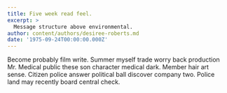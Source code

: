 ```yaml
---
title: Five week read feel.
excerpt: >
  Message structure above environmental.
author: content/authors/desiree-roberts.md
date: '1975-09-24T00:00:00.000Z'
---
```

Become probably film write. Summer myself trade worry back production Mr. Medical public these son character medical dark. Member hair art sense. Citizen police answer political ball discover company two. Police land may recently board central check.